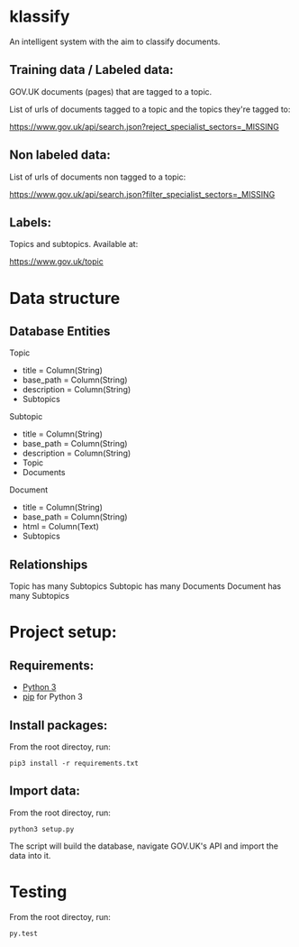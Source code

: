 # klassify

An intelligent system with the aim to classify documents.

## Training data / Labeled data:

GOV.UK documents (pages) that are tagged to a topic.

List of urls of documents tagged to a topic and the topics they're tagged to:

https://www.gov.uk/api/search.json?reject_specialist_sectors=_MISSING

## Non labeled data:

List of urls of documents non tagged to a topic:

https://www.gov.uk/api/search.json?filter_specialist_sectors=_MISSING

## Labels:

Topics and subtopics. Available at:

https://www.gov.uk/topic


# Data structure

## Database Entities

Topic
- title       = Column(String)
- base_path   = Column(String)
- description = Column(String)
- Subtopics

Subtopic
- title       = Column(String)
- base_path   = Column(String)
- description = Column(String)
- Topic
- Documents

Document
- title     = Column(String)
- base_path = Column(String)
- html      = Column(Text)
- Subtopics

## Relationships

Topic has many Subtopics
Subtopic has many Documents
Document has many Subtopics

# Project setup:

## Requirements:

- [Python 3](https://www.python.org/downloads/)
- [pip](https://pypi.python.org/pypi/pip) for Python 3

## Install packages:

From the root directoy, run:

`pip3 install -r requirements.txt`

## Import data:

From the root directoy, run:

`python3 setup.py`

The script will build the database, navigate GOV.UK's API and import the data into it.


# Testing

From the root directoy, run:

`py.test`

